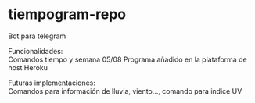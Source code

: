 # tiempogram-repo
Bot para telegram

Funcionalidades:  
Comandos tiempo y semana
05/08 Programa añadido en la plataforma de host Heroku

Futuras implementaciones:  
Comandos para información de lluvia, viento..., comando para indice UV